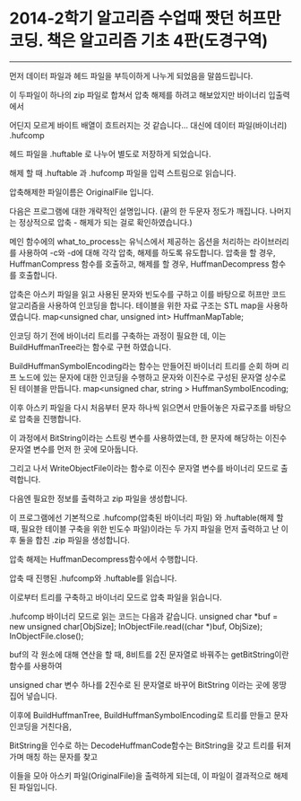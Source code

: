 # 2014-2학기 알고리즘 수업때 짯던 허프만 코딩. 책은 알고리즘 기초 4판(도경구역)

---

먼저 데이터 파일과 헤드 파일을 부득이하게 나누게 되었음을 말씀드립니다.

이 두파일이 하나의 zip 파일로 합쳐서 압축 해제를 하려고 해보았지만 바이너리 입출력에서

어딘지 모르게 바이트 배열이 흐트러지는 것 같습니다... 대신에 데이터 파일(바이너리) .hufcomp

헤드 파일을 .huftable 로 나누어 별도로 저장하게 되었습니다.

해제 할 때 .huftable 과 .hufcomp 파일을 입력 스트림으로 읽습니다.

압축해제한 파일이름은 OriginalFile 입니다.

다음은 프로그램에 대한 개략적인 설명입니다.
(끝의 한 두문자 정도가 깨집니다. 나머지는 정상적으로 압축 - 해제가 되는 걸로 확인하였습니다.)

메인 함수에의 what_to_process는 유닉스에서 제공하는 옵션을 처리하는 라이브러리를 사용하여
-c와 -d에 대해 각각 압축, 해제를 하도록 유도합니다.
압축을 할 경우, HuffmanCompress 함수를 호출하고,
해제를 할 경우, HuffmanDecompress 함수를 호출합니다.


압축은 아스키 파일을 읽고 사용된 문자와 빈도수를 구하고 이를 바탕으로 허프만 코드 알고리즘을 사용하여 인코딩을 합니다.
테이블을 위한 자료 구조는 STL map을 사용하였습니다.
map<unsigned char, unsigned int> HuffmanMapTable;

인코딩 하기 전에 바이너리 트리를 구축하는 과정이 필요한 데, 이는 BuildHuffmanTree라는 함수로 구현 하였습니다.

BuildHuffmanSymbolEncoding라는 함수는 만들어진 바이너리 트리를 순회 하며 리프 노드에 있는 문자에 대한 인코딩을
수행하고 문자와 이진수로 구성된 문자열 상수로 된 테이블을 만듭니다. 
map<unsigned char, string > HuffmanSymbolEncoding;

이후 아스키 파일을 다시 처음부터 문자 하나씩 읽으면서 만들어놓은 자료구조를 바탕으로 압축을 진행합니다.

이 과정에서 BitString이라는 스트링 변수를 사용하였는데, 한 문자에 해당하는 이진수 문자열 변수를 먼저 한 곳에 모아둡니다.

그리고 나서 WriteObjectFile이라는 함수로 이진수 문자열 변수를 바이너리 모드로 출력합니다.

다음엔 필요한 정보를 출력하고 zip 파일을 생성합니다. 

이 프로그램에선 기본적으로 .hufcomp(압축된 바이너리 파일) 와 .huftable(해제 할때, 필요한 테이블 구축을 위한 빈도수 파일)이라는 두 가지 파일을 먼저 출력하고 난 이후 둘을 합친 .zip 파일을 생성합니다.

압축 해제는 HuffmanDecompress함수에서 수행합니다. 

압축 때 진행된 .hufcomp와 .huftable를 읽습니다.

이로부터 트리를 구축하고 바이너리 모드로 압축 파일을 읽습니다. 

.hufcomp 바이너리 모드로 읽는 코드는 다음과 같습니다. 
    unsigned char *buf = new unsigned char[ObjSize];
    InObjectFile.read((char *)buf, ObjSize); InObjectFile.close();

buf의 각 원소에 대해 연산을 할 때, 8비트를 2진 문자열로 바꿔주는 getBitString이란 함수를 사용하여

unsigned char 변수 하나를 2진수로 된 문자열로 바꾸어 BitString 이라는 곳에 몽땅 집어 넣습니다.

이후에  BuildHuffmanTree, BuildHuffmanSymbolEncoding로 트리를 만들고 문자 인코딩을 거친다음,

BitString을 인수로 하는 DecodeHuffmanCode함수는 BitString을 갖고 트리를 뒤져가며 매칭 하는 문자를 찾고

이들을 모아 아스키 파일(OriginalFile)을 출력하게 되는데, 이 파일이 결과적으로 해제된 파일입니다.

